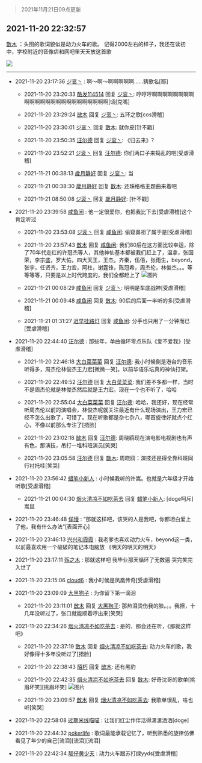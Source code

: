 > 2021年11月21日09点更新
<link rel="stylesheet" href="https://cdn.jsdelivr.net/gh/taotie6/sampleJSON@main/css/photo_show.css">
<meta name="referrer" content="no-referrer" />


 ## 2021-11-20 22:32:57 

 [㪚木](https://www.coolapk.com/feed/31606751?shareKey=NzAyNDEzMDhkYWY1NjE5OTBkMWY~) ：头图的歌词貌似是动力火车的歌。
记得2000左右的样子，我还在读初中，学校附近的音像店和网吧里天天放这首歌 

<div class="album">
<img class="img-item" src="https://image.coolapk.com/feed/2019/0414/11/1081091_1555210962_859@350x178.gif" />
</div>

 ------- 

- 2021-11-20 23:17:36 [ジ衮丶](uid=494451) : 啊～啊～啊啊啊啊啊……猜歌名[耶] 

    - 2021-11-20 23:20:33 [酷发114514](uid=4321323) 回复 [ジ衮丶](uid=494451): 哼哼哼啊啊啊啊啊啊啊啊啊啊啊啊啊啊啊啊啊啊啊啊啊啊啊啊[t耐克嘴] 

    - 2021-11-20 23:29:24 [㪚木](uid=1081091) 回复 [ジ衮丶](uid=494451): 五环之歌[cos滑稽] 

    - 2021-11-20 23:30:01 [ジ衮丶](uid=494451) 回复 [㪚木](uid=1081091): 就你皮[针不戳] 

    - 2021-11-20 23:50:35 [汪尔德](uid=1595236) 回复 [ジ衮丶](uid=494451): 《归去来》? 

    - 2021-11-20 23:52:21 [ジ衮丶](uid=494451) 回复 [汪尔德](uid=1595236): 你们两口子来捣乱的吧[受虐滑稽] 

    - 2021-11-21 00:38:13 [歲月静好](uid=7017695) 回复 [ジ衮丶](uid=494451): 当 

    - 2021-11-21 00:38:30 [歲月静好](uid=7017695) 回复 [㪚木](uid=1081091): 还珠格格主题曲来着吧 

    - 2021-11-21 08:50:08 [ジ衮丶](uid=494451) 回复 [歲月静好](uid=7017695): [针不戳] 

- 2021-11-20 23:39:58 [咸鱼闲](uid=3783511) : 他一定很爱你，也把我比下去[受虐滑稽]这个肯定听过 

    - 2021-11-20 23:53:08 [ジ衮丶](uid=494451) 回复 [咸鱼闲](uid=3783511): 偷窥鼻祖了属于是[受虐滑稽] 

    - 2021-11-20 23:57:43 [㪚木](uid=1081091) 回复 [咸鱼闲](uid=3783511): 我们80后在这方面比较幸运，除了70年代走红的许冠杰等人，其他神仙基本都被我们赶上了，温拿，张国荣，李宗盛，罗大佑，四大天王，王杰，齐秦，伍佰，张雨生，beyond，张宇，任贤齐，王力宏，阿杜，谢霆锋，陈冠希，周杰伦，林俊杰。。。等等等等，只要是以上时代跨度的，我们全都赶上了 ![图片](https://image.coolapk.com/feed/2021/0621/00/1744396_ef122dd2_6180_2721@207x140.gif)

    - 2021-11-21 00:08:29 [咸鱼闲](uid=3783511) 回复 [ジ衮丶](uid=494451): 明明是车底战神[受虐滑稽] 

    - 2021-11-21 00:09:48 [咸鱼闲](uid=3783511) 回复 [㪚木](uid=1081091): 90后的后面一半听的多[受虐滑稽] 

    - 2021-11-21 01:31:27 [迟早挂路灯](uid=874366) 回复 [咸鱼闲](uid=3783511): 分手也只用了一分钟而已[受虐滑稽] 

- 2021-11-20 22:44:40 [汪尔德](uid=1595236) : 那些年，单曲循环零点乐队《爱不爱我》[受虐滑稽] 

    - 2021-11-20 22:46:18 [大白菜菜菜](uid=2081020) 回复 [汪尔德](uid=1595236): 我小时候倒是港台的音乐听得多，周杰伦林俊杰王力宏[微微一笑]。以前华语乐坛真的神仙打架。 

    - 2021-11-20 22:49:52 [汪尔德](uid=1595236) 回复 [大白菜菜菜](uid=2081020): 我们差不多都一样，当时不是周杰伦就是林俊杰然后就是王力宏。现在一个也不听了，哈哈 

    - 2021-11-20 22:55:04 [大白菜菜菜](uid=2081020) 回复 [汪尔德](uid=1595236): 哈哈，我还好，现在经常听周杰伦以前的演唱会，林俊杰呢就关注最近有什么现场演出，王力宏已经不怎么出歌了，可惜了。现在听歌都是杂七杂八，哪首旋律好就点个红心，不像以前那么专注了[捂脸] 

    - 2021-11-20 23:02:18 [㪚木](uid=1081091) 回复 [汪尔德](uid=1595236): 周晓鸥现在演电影电视剧也有声有色，那演技，吊打一堆科班演员[笑哭] 

    - 2021-11-20 23:05:58 [汪尔德](uid=1595236) 回复 [㪚木](uid=1081091): 周晓鸥：演技还是得全靠科班同行衬托哇[笑哭] 

- 2021-11-20 23:56:42 [蜡笔小新人](uid=4236945) : 小时候我听的许嵩。也就是六年级才开始听歌[受虐滑稽] 

    - 2021-11-21 00:04:30 [烟火清凉不如吃茶去](uid=4279524) 回复 [蜡笔小新人](uid=4236945): [doge呵斥]嵩鼠 

- 2021-11-20 23:46:48 [佯慢](uid=888105) : “那就这样吧，该哭的人是我吧，你都坦白爱上了他，我有什么办法”[表面开心] 

- 2021-11-20 23:46:13 [兴兴和霞霞](uid=2029334) : 我老爹也喜欢动力火车，beyond这一类，以前最喜欢用一个破破的笔记本电脑放 《明天的明天的明天》 

- 2021-11-20 23:17:11 [殇之木](uid=1085570) : 那就这样吧  我毕业那天循环了无数遍 哭完笑完入世了 

- 2021-11-20 23:15:06 [cloud6](uid=852635) : 我小时候是凤凰传奇[受虐滑稽] 

- 2021-11-20 23:09:09 [大黑狗子](uid=1259186) : 为你留下第一滴泪 

    - 2021-11-20 23:11:01 [㪚木](uid=1081091) 回复 [大黑狗子](uid=1259186): 那热泪烫伤我的脸。。。我擦，十几年没听过了，张口就能顺着哼出来[笑哭] 

- 2021-11-20 22:34:26 [烟火清凉不如吃茶去](uid=4279524) : 是的，那会还在听，《那就这样吧》 

    - 2021-11-20 22:37:19 [㪚木](uid=1081091) 回复 [烟火清凉不如吃茶去](uid=4279524): 动力火车的歌，我好像得十多年没听过了[捂脸] 

    - 2021-11-20 22:38:43 [陌朽](uid=838229) 回复 [㪚木](uid=1081091): 还有黑豹 

    - 2021-11-20 22:42:35 [烟火清凉不如吃茶去](uid=4279524) 回复 [㪚木](uid=1081091): 好奇沈哥的歌单[挑眉坏笑][挑眉坏笑] ![图片](https://image.coolapk.com/feed/2021/1120/22/4279524_b0865c90_9354_2135_437@300x300.gif)

    - 2021-11-20 23:09:57 [㪚木](uid=1081091) 回复 [烟火清凉不如吃茶去](uid=4279524): 我歌单很乱，啥也听[笑哭] 

- 2021-11-20 22:58:08 [过期米线喵喵](uid=15308994) : 让我们红尘作伴活得潇潇洒洒[doge] 

- 2021-11-20 22:44:32 [pokerlife](uid=575409) : 歌词最能承载记忆了，听到熟悉的旋律仿佛看见了年少的自己[流泪][流泪][流泪] 

- 2021-11-20 22:42:34 [靓仔黄少天](uid=1708269) : 动力火车跟苏打绿yyds[受虐滑稽] 

